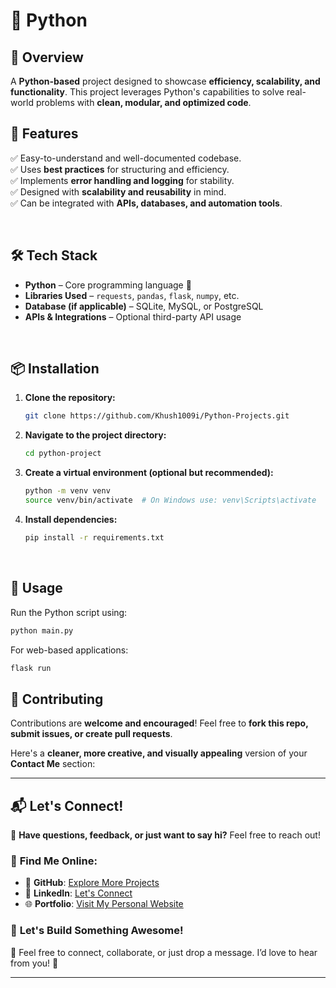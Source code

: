 # 🐍 Python 

## 📌 Overview
A **Python-based** project designed to showcase **efficiency, scalability, and functionality**. This project leverages Python's capabilities to solve real-world problems with **clean, modular, and optimized code**.

## 🚀 Features
✅ Easy-to-understand and well-documented codebase.  
✅ Uses **best practices** for structuring and efficiency.  
✅ Implements **error handling and logging** for stability.  
✅ Designed with **scalability and reusability** in mind.  
✅ Can be integrated with **APIs, databases, and automation tools**.  

<br>

## 🛠 Tech Stack
- **Python** – Core programming language 🐍  
- **Libraries Used** – `requests`, `pandas`, `flask`, `numpy`, etc.  
- **Database (if applicable)** – SQLite, MySQL, or PostgreSQL  
- **APIs & Integrations** – Optional third-party API usage  

<br>

## 📦 Installation
1. **Clone the repository:**  
   ```bash
   git clone https://github.com/Khush1009i/Python-Projects.git
   ```
2. **Navigate to the project directory:**  
   ```bash
   cd python-project
   ```
3. **Create a virtual environment (optional but recommended):**  
   ```bash
   python -m venv venv
   source venv/bin/activate  # On Windows use: venv\Scripts\activate
   ```
4. **Install dependencies:**  
   ```bash
   pip install -r requirements.txt
   ```

<br>


## 🚦 Usage
Run the Python script using:
```bash
python main.py
```

For web-based applications:
```bash
flask run
```

## 🤝 Contributing
Contributions are **welcome and encouraged**! Feel free to **fork this repo, submit issues, or create pull requests**.  

Here's a **cleaner, more creative, and visually appealing** version of your **Contact Me** section:  

---

## 📬 **Let's Connect!**  

🌟 **Have questions, feedback, or just want to say hi?** Feel free to reach out!  

### 🔗 **Find Me Online:**  

- 🚀 **GitHub**: [Explore More Projects](https://github.com/khush1009i)  
- 💼 **LinkedIn**: [Let's Connect](https://www.linkedin.com/in/khush-soni?utm_source=share&utm_campaign=share_via&utm_content=profile&utm_medium=android_app)  
- 🌐 **Portfolio**: [Visit My Personal Website](https://khushsoni.framer.website/)  


### 📩 **Let's Build Something Awesome!**  
💌 Feel free to connect, collaborate, or just drop a message. I’d love to hear from you! 🚀  

---


